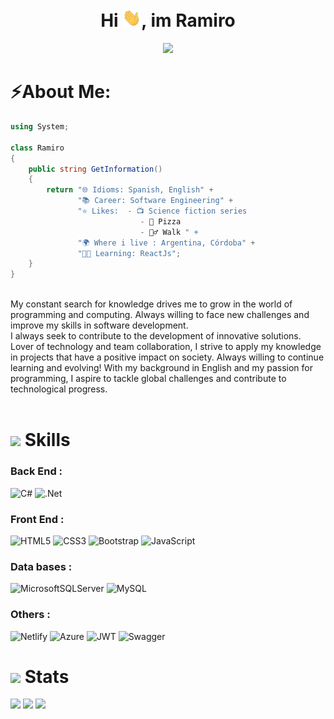 <!--h1 without bottom border-->
<h1 align="center">Hi <img src="https://raw.githubusercontent.com/ABSphreak/ABSphreak/master/gifs/Hi.gif" width="30px">, im Ramiro </h1>
<p align="center">
  <a href="https://github.com/DenverCoder1/readme-typing-svg"><img src="https://readme-typing-svg.herokuapp.com?lines=Software+Engineering+Student;Full+Stack+.Net+Developer;JS%20|%20.Net%20|%20SQL%20;Always%20learning%20new%20things&center=true&width=500&height=50"></a>
</p>

# ⚡About Me:
``` csharp
using System;

class Ramiro
{
    public string GetInformation()
    {
        return "🌐 Idioms: Spanish, English" + 
               "📚 Career: Software Engineering" +  
               "⭐ Likes:  - 📺 Science fiction series
                             - 🍕 Pizza
                             - 🚶‍♂️ Walk " +
               "🌍 Where i live : Argentina, Córdoba" +
               "👨‍💻 Learning: ReactJs";
    }
}
```
<br>My constant search for knowledge drives me to grow in the world of programming and computing. Always willing to face new challenges and improve my skills in software development.<br>I always seek to contribute to the development of innovative solutions. Lover of technology and team collaboration, I strive to apply my knowledge in projects that have a positive impact on society. Always willing to continue learning and evolving! With my background in English and my passion for programming, I aspire to tackle global challenges and contribute to technological progress.<br><br>


# <img src="https://media2.giphy.com/media/QssGEmpkyEOhBCb7e1/giphy.gif?cid=ecf05e47a0n3gi1bfqntqmob8g9aid1oyj2wr3ds3mg700bl&rid=giphy.gif" width ="25"><b> Skills</b>

### Back End : 
![C#](https://img.shields.io/badge/c%23-%23239120.svg?style=for-the-badge&logo=c-sharp&logoColor=white) ![.Net](https://img.shields.io/badge/.NET-5C2D91?style=for-the-badge&logo=.net&logoColor=white) 
### Front End :
![HTML5](https://img.shields.io/badge/html5-%23E34F26.svg?style=for-the-badge&logo=html5&logoColor=white) ![CSS3](https://img.shields.io/badge/css3-%231572B6.svg?style=for-the-badge&logo=css3&logoColor=white) ![Bootstrap](https://img.shields.io/badge/bootstrap-%23563D7C.svg?style=for-the-badge&logo=bootstrap&logoColor=white) ![JavaScript](https://img.shields.io/badge/javascript-%23323330.svg?style=for-the-badge&logo=javascript&logoColor=%23F7DF1E) 
### Data bases : 
![MicrosoftSQLServer](https://img.shields.io/badge/Microsoft%20SQL%20Sever-CC2927?style=for-the-badge&logo=microsoft%20sql%20server&logoColor=white) ![MySQL](https://img.shields.io/badge/mysql-%2300f.svg?style=for-the-badge&logo=mysql&logoColor=white) 

### Others :
![Netlify](https://img.shields.io/badge/netlify-%23000000.svg?style=for-the-badge&logo=netlify&logoColor=#00C7B7) ![Azure](https://img.shields.io/badge/azure-%230072C6.svg?style=for-the-badge&logo=azure-devops&logoColor=white) ![JWT](https://img.shields.io/badge/JWT-black?style=for-the-badge&logo=JSON%20web%20tokens) ![Swagger](https://img.shields.io/badge/-Swagger-%23Clojure?style=for-the-badge&logo=swagger&logoColor=white)

# <img src="https://media.giphy.com/media/iY8CRBdQXODJSCERIr/giphy.gif" width="35"><b> Stats </b>
![](https://github-readme-stats.vercel.app/api?username=ramiroquin&theme=nightowl&hide_border=false&include_all_commits=false&count_private=false)
![](https://github-readme-streak-stats.herokuapp.com/?user=ramiroquin&theme=nightowl&hide_border=false)
![](https://github-readme-stats.vercel.app/api/top-langs/?username=ramiroquin&theme=nightowl&hide_border=false&include_all_commits=false&count_private=false&layout=compact)
